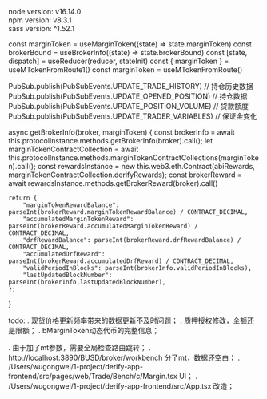node version: v16.14.0\
npm version: v8.3.1\
sass version: ^1.52.1


const marginToken = useMarginToken((state) => state.marginToken)
const brokerBound = useBrokerInfo((state) => state.brokerBound)
const [state, dispatch] = useReducer(reducer, stateInit)
const { marginToken } = useMTokenFromRoute1()
const marginToken = useMTokenFromRoute()

PubSub.publish(PubSubEvents.UPDATE_TRADE_HISTORY)   // 持仓历史数据
PubSub.publish(PubSubEvents.UPDATE_OPENED_POSITION) // 持仓数据
PubSub.publish(PubSubEvents.UPDATE_POSITION_VOLUME) // 贷款额度
PubSub.publish(PubSubEvents.UPDATE_TRADER_VARIABLES) // 保证金变化

async getBrokerInfo(broker, marginToken) {
    const brokerInfo = await this.protocolInstance.methods.getBrokerInfo(broker).call();
    let marginTokenContractCollection = await this.protocolInstance.methods.marginTokenContractCollections(marginToken).call();
    const rewardsInstance = new this.web3.eth.Contract(abiRewards, marginTokenContractCollection.derifyRewards);
    const brokerReward = await rewardsInstance.methods.getBrokerReward(broker).call()

    return {
        "marginTokenRewardBalance": parseInt(brokerReward.marginTokenRewardBalance) / CONTRACT_DECIMAL,
        "accumulatedMarginTokenReward": parseInt(brokerReward.accumulatedMarginTokenReward) / CONTRACT_DECIMAL,
        "drfRewardBalance": parseInt(brokerReward.drfRewardBalance) / CONTRACT_DECIMAL,
        "accumulatedDrfReward": parseInt(brokerReward.accumulatedDrfReward) / CONTRACT_DECIMAL,
        "validPeriodInBlocks": parseInt(brokerInfo.validPeriodInBlocks),
        "lastUpdatedBlockNumber": parseInt(brokerInfo.lastUpdatedBlockNumber),
    };
}

todo:
. 现货价格更新频率带来的数据更新不及时问题；
. 质押授权修改，全额还是限额；
. bMarginToken动态代币的完整信息；

. 由于加了mt参数，需要全局检查路由跳转；
. http://localhost:3890/BUSD/broker/workbench 分了mt，数据还空白；
. /Users/wugongwei/1-project/derify-app-frontend/src/pages/web/Trade/Bench/c/Margin.tsx UI；
. /Users/wugongwei/1-project/derify-app-frontend/src/App.tsx 改造；